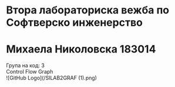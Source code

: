 # Втора лабораториска вежба по Софтверско инженерство
# Михаела Николовска 183014
 Група на код: 3 <br>
Control Flow Graph <br>
![GitHub Logo](/SILAB2GRAF (1).png)
